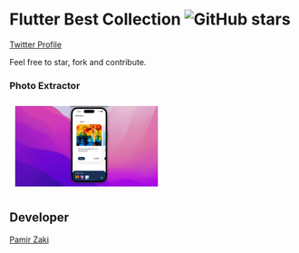 #  Flutter Best Collection ![GitHub stars](https://img.shields.io/github/stars/Flutter-Template/flutter_advance?style=social)

 [Twitter Profile](https://twitter.com/zakipamir)

Feel free to star, fork and contribute.

### Photo Extractor 

<img src="intro.gif" width="50%" vspace="10" hspace="10"/>


##  Developer

[Pamir Zaki](https://twitter.com/zakipamir)


